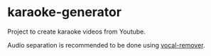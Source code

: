 # karaoke-generator

Project to create karaoke videos from Youtube.

Audio separation is recommended to be done using [vocal-remover](https://github.com/tsurumeso/vocal-remover).
